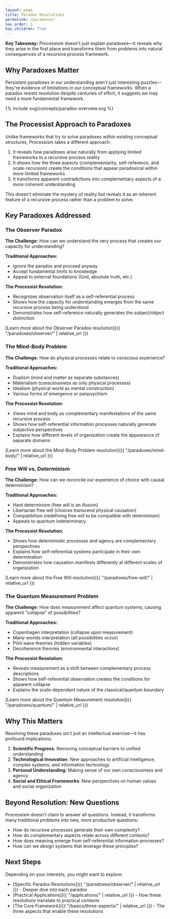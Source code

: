 ```yaml
---
layout: page
title: Paradox Resolutions
permalink: /paradoxes/
nav_order: 3
has_children: True
---
```


**Key Takeaway:** Processism doesn't just explain paradoxes—it reveals why they arise in the first place and transforms them from problems into natural consequences of a recursive process framework.

## Why Paradoxes Matter

Persistent paradoxes in our understanding aren't just interesting puzzles—they're evidence of limitations in our conceptual frameworks. When a paradox resists resolution despite centuries of effort, it suggests we may need a more fundamental framework.

{% include svg/concepts/paradox-overview.svg %}

## The Processist Approach to Paradoxes

Unlike frameworks that try to solve paradoxes within existing conceptual structures, Processism takes a different approach:

1. It reveals how paradoxes arise naturally from applying limited frameworks to a recursive process reality
2. It shows how the three aspects (complementarity, self-reference, and scale-recursion) create the conditions that appear paradoxical within more limited frameworks
3. It transforms apparent contradictions into complementary aspects of a more coherent understanding

This doesn't eliminate the mystery of reality but reveals it as an inherent feature of a recursive process rather than a problem to solve.

## Key Paradoxes Addressed

### The Observer Paradox

**The Challenge:** How can we understand the very process that creates our capacity for understanding?

**Traditional Approaches:**
- Ignore the paradox and proceed anyway
- Accept fundamental limits to knowledge
- Appeal to external foundations (God, absolute truth, etc.)

**The Processist Resolution:**
- Recognizes observation itself as a self-referential process
- Shows how the capacity for understanding emerges from the same recursive process being understood
- Demonstrates how self-reference naturally generates the subject/object distinction

[Learn more about the Observer Paradox resolution]({{ "/paradoxes/observer/" | relative_url }})

### The Mind-Body Problem

**The Challenge:** How do physical processes relate to conscious experience?

**Traditional Approaches:**
- Dualism (mind and matter as separate substances)
- Materialism (consciousness as only physical processes)
- Idealism (physical world as mental construction)
- Various forms of emergence or panpsychism

**The Processist Resolution:**
- Views mind and body as complementary manifestations of the same recursive process
- Shows how self-referential information processes naturally generate subjective perspectives
- Explains how different levels of organization create the appearance of separate domains

[Learn more about the Mind-Body Problem resolution]({{ "/paradoxes/mind-body/" | relative_url }})

### Free Will vs. Determinism

**The Challenge:** How can we reconcile our experience of choice with causal determinism?

**Traditional Approaches:**
- Hard determinism (free will is an illusion)
- Libertarian free will (choices transcend physical causation)
- Compatibilism (redefining free will to be compatible with determinism)
- Appeals to quantum indeterminacy

**The Processist Resolution:**
- Shows how deterministic processes and agency are complementary perspectives
- Explains how self-referential systems participate in their own determination
- Demonstrates how causation manifests differently at different scales of organization

[Learn more about the Free Will resolution]({{ "/paradoxes/free-will/" | relative_url }})

### The Quantum Measurement Problem

**The Challenge:** How does measurement affect quantum systems, causing apparent "collapse" of possibilities?

**Traditional Approaches:**
- Copenhagen interpretation (collapse upon measurement)
- Many-worlds interpretation (all possibilities occur)
- Pilot wave theories (hidden variables)
- Decoherence theories (environmental interactions)

**The Processist Resolution:**
- Reveals measurement as a shift between complementary process descriptions
- Shows how self-referential observation creates the conditions for apparent collapse
- Explains the scale-dependent nature of the classical/quantum boundary

[Learn more about the Quantum Measurement resolution]({{ "/paradoxes/quantum/" | relative_url }})

## Why This Matters

Resolving these paradoxes isn't just an intellectual exercise—it has profound implications:

1. **Scientific Progress**: Removing conceptual barriers to unified understanding
2. **Technological Innovation**: New approaches to artificial intelligence, complex systems, and information technology
3. **Personal Understanding**: Making sense of our own consciousness and agency
4. **Social and Ethical Frameworks**: New perspectives on human values and social organization

## Beyond Resolution: New Questions

Processism doesn't claim to answer all questions. Instead, it transforms many traditional problems into new, more productive questions:

- How do recursive processes generate their own complexity?
- How do complementary aspects relate across different contexts?
- How does meaning emerge from self-referential information processes?
- How can we design systems that leverage these principles?

## Next Steps

Depending on your interests, you might want to explore:

- [Specific Paradox Resolutions]({{ "/paradoxes/observer/" | relative_url }}) - Deeper dive into each paradox
- [Practical Applications]({{ "/applications/" | relative_url }}) - How these resolutions translate to practical contexts
- [The Core Framework]({{ "/basics/three-aspects/" | relative_url }}) - The three aspects that enable these resolutions
